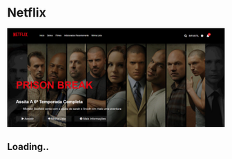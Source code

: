 # Netflix

![Começo](https://github.com/AlexDeSaran/Netflix/blob/main/Images/Capturar11112.PNG)

## Loading..